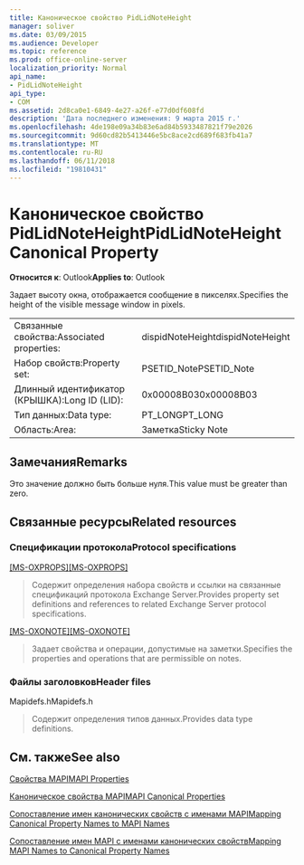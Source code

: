 ```yaml
---
title: Каноническое свойство PidLidNoteHeight
manager: soliver
ms.date: 03/09/2015
ms.audience: Developer
ms.topic: reference
ms.prod: office-online-server
localization_priority: Normal
api_name:
- PidLidNoteHeight
api_type:
- COM
ms.assetid: 2d8ca0e1-6849-4e27-a26f-e77d0df608fd
description: 'Дата последнего изменения: 9 марта 2015 г.'
ms.openlocfilehash: 4de198e09a34b83e6ad84b5933487821f79e2026
ms.sourcegitcommit: 9d60cd82b5413446e5bc8ace2cd689f683fb41a7
ms.translationtype: MT
ms.contentlocale: ru-RU
ms.lasthandoff: 06/11/2018
ms.locfileid: "19810431"
---
```

# <a name="pidlidnoteheight-canonical-property"></a><span data-ttu-id="8fafb-103">Каноническое свойство PidLidNoteHeight</span><span class="sxs-lookup"><span data-stu-id="8fafb-103">PidLidNoteHeight Canonical Property</span></span>

  
  
<span data-ttu-id="8fafb-104">**Относится к**: Outlook</span><span class="sxs-lookup"><span data-stu-id="8fafb-104">**Applies to**: Outlook</span></span> 
  
<span data-ttu-id="8fafb-105">Задает высоту окна, отображается сообщение в пикселях.</span><span class="sxs-lookup"><span data-stu-id="8fafb-105">Specifies the height of the visible message window in pixels.</span></span> 
  
|||
|:-----|:-----|
|<span data-ttu-id="8fafb-106">Связанные свойства:</span><span class="sxs-lookup"><span data-stu-id="8fafb-106">Associated properties:</span></span>  <br/> |<span data-ttu-id="8fafb-107">dispidNoteHeight</span><span class="sxs-lookup"><span data-stu-id="8fafb-107">dispidNoteHeight</span></span>  <br/> |
|<span data-ttu-id="8fafb-108">Набор свойств:</span><span class="sxs-lookup"><span data-stu-id="8fafb-108">Property set:</span></span>  <br/> |<span data-ttu-id="8fafb-109">PSETID_Note</span><span class="sxs-lookup"><span data-stu-id="8fafb-109">PSETID_Note</span></span>  <br/> |
|<span data-ttu-id="8fafb-110">Длинный идентификатор (КРЫШКА):</span><span class="sxs-lookup"><span data-stu-id="8fafb-110">Long ID (LID):</span></span>  <br/> |<span data-ttu-id="8fafb-111">0x00008B03</span><span class="sxs-lookup"><span data-stu-id="8fafb-111">0x00008B03</span></span>  <br/> |
|<span data-ttu-id="8fafb-112">Тип данных:</span><span class="sxs-lookup"><span data-stu-id="8fafb-112">Data type:</span></span>  <br/> |<span data-ttu-id="8fafb-113">PT_LONG</span><span class="sxs-lookup"><span data-stu-id="8fafb-113">PT_LONG</span></span>  <br/> |
|<span data-ttu-id="8fafb-114">Область:</span><span class="sxs-lookup"><span data-stu-id="8fafb-114">Area:</span></span>  <br/> |<span data-ttu-id="8fafb-115">Заметка</span><span class="sxs-lookup"><span data-stu-id="8fafb-115">Sticky Note</span></span>  <br/> |
   
## <a name="remarks"></a><span data-ttu-id="8fafb-116">Замечания</span><span class="sxs-lookup"><span data-stu-id="8fafb-116">Remarks</span></span>

<span data-ttu-id="8fafb-117">Это значение должно быть больше нуля.</span><span class="sxs-lookup"><span data-stu-id="8fafb-117">This value must be greater than zero.</span></span>
  
## <a name="related-resources"></a><span data-ttu-id="8fafb-118">Связанные ресурсы</span><span class="sxs-lookup"><span data-stu-id="8fafb-118">Related resources</span></span>

### <a name="protocol-specifications"></a><span data-ttu-id="8fafb-119">Спецификации протокола</span><span class="sxs-lookup"><span data-stu-id="8fafb-119">Protocol specifications</span></span>

<span data-ttu-id="8fafb-120">[[MS-OXPROPS]](http://msdn.microsoft.com/library/f6ab1613-aefe-447d-a49c-18217230b148%28Office.15%29.aspx)</span><span class="sxs-lookup"><span data-stu-id="8fafb-120">[[MS-OXPROPS]](http://msdn.microsoft.com/library/f6ab1613-aefe-447d-a49c-18217230b148%28Office.15%29.aspx)</span></span>
  
> <span data-ttu-id="8fafb-121">Содержит определения набора свойств и ссылки на связанные спецификаций протокола Exchange Server.</span><span class="sxs-lookup"><span data-stu-id="8fafb-121">Provides property set definitions and references to related Exchange Server protocol specifications.</span></span>
    
<span data-ttu-id="8fafb-122">[[MS-OXONOTE]](http://msdn.microsoft.com/library/6bf4ed7e-316c-4a3c-be27-5ec93e7ab39f%28Office.15%29.aspx)</span><span class="sxs-lookup"><span data-stu-id="8fafb-122">[[MS-OXONOTE]](http://msdn.microsoft.com/library/6bf4ed7e-316c-4a3c-be27-5ec93e7ab39f%28Office.15%29.aspx)</span></span>
  
> <span data-ttu-id="8fafb-123">Задает свойства и операции, допустимые на заметки.</span><span class="sxs-lookup"><span data-stu-id="8fafb-123">Specifies the properties and operations that are permissible on notes.</span></span>
    
### <a name="header-files"></a><span data-ttu-id="8fafb-124">Файлы заголовков</span><span class="sxs-lookup"><span data-stu-id="8fafb-124">Header files</span></span>

<span data-ttu-id="8fafb-125">Mapidefs.h</span><span class="sxs-lookup"><span data-stu-id="8fafb-125">Mapidefs.h</span></span>
  
> <span data-ttu-id="8fafb-126">Содержит определения типов данных.</span><span class="sxs-lookup"><span data-stu-id="8fafb-126">Provides data type definitions.</span></span>
    
## <a name="see-also"></a><span data-ttu-id="8fafb-127">См. также</span><span class="sxs-lookup"><span data-stu-id="8fafb-127">See also</span></span>



[<span data-ttu-id="8fafb-128">Свойства MAPI</span><span class="sxs-lookup"><span data-stu-id="8fafb-128">MAPI Properties</span></span>](mapi-properties.md)
  
[<span data-ttu-id="8fafb-129">Каноническое свойства MAPI</span><span class="sxs-lookup"><span data-stu-id="8fafb-129">MAPI Canonical Properties</span></span>](mapi-canonical-properties.md)
  
[<span data-ttu-id="8fafb-130">Сопоставление имен канонических свойств с именами MAPI</span><span class="sxs-lookup"><span data-stu-id="8fafb-130">Mapping Canonical Property Names to MAPI Names</span></span>](mapping-canonical-property-names-to-mapi-names.md)
  
[<span data-ttu-id="8fafb-131">Сопоставление имен MAPI с именами канонических свойств</span><span class="sxs-lookup"><span data-stu-id="8fafb-131">Mapping MAPI Names to Canonical Property Names</span></span>](mapping-mapi-names-to-canonical-property-names.md)

